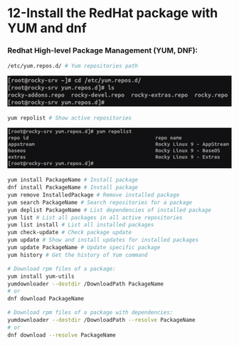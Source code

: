 # 12-Install the RedHat package with YUM and dnf

### Redhat High-level Package Management (YUM, DNF):

```sh 
/etc/yum.repos.d/ # Yum repositories path
```
![alt text](<12-Assets/01-Yum Repositories.png>)

```bash
yum repolist # Show active repositories
```
![alt text](<12-Assets/02-Active Repositories.png>)

```bash
yum install PackageName # Install package
dnf install PackageName # Install package
yum remove InstalledPackage # Remove installed package
yum search PackageName # Search repositories for a package
yum deplist PackageName # List dependencies of installed package
yum list # List all packages in all active repositories
yum list install # List all installed packages
yum check-update # Check package update
yum update # Show and install updates for installed packages
yum update PackageName # Update specific package
yum history # Get the history of Yum command
```

```bash
# Download rpm files of a package:
yum install yum-utils
yumdownloader --destdir /DownloadPath PackageName
# or
dnf download PackageName
```
```bash
# Download rpm files of a package with dependencies:
yumdownloader --destdir /DownloadPath --resolve PackageName
# or
dnf download --resolve PackageName
```


